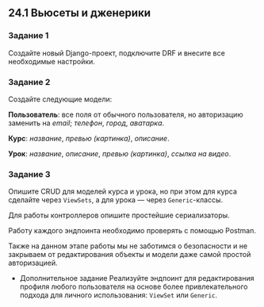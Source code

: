 24.1 Вьюсеты и дженерики
----------------------------------------------------------------

### Задание 1

Создайте новый Django-проект, подключите DRF и внесите все необходимые настройки.

### Задание 2

Создайте следующие модели:

**Пользователь**:
все поля от обычного пользователя, но авторизацию заменить на _email_;
_телефон_, _город_, _аватарка_.

**Курс**:
_название_, _превью (картинка)_, _описание_.

**Урок**:
_название_, _описание_, _превью (картинка)_, _ссылка на видео_.

### Задание 3

Опишите CRUD для моделей курса и урока, но при этом для курса сделайте через `ViewSets`, а для урока — через `Generic`-классы.

Для работы контроллеров опишите простейшие сериализаторы.

Работу каждого эндпоинта необходимо проверять с помощью Postman.

Также на данном этапе работы мы не заботимся о безопасности и не закрываем от редактирования объекты и модели даже самой простой авторизацией.

* Дополнительное задание
Реализуйте эндпоинт для редактирования профиля любого пользователя на основе более привлекательного подхода для личного использования: `ViewSet` или `Generic`.